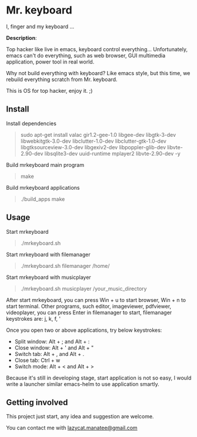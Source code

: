 # Mr. keyboard

I, finger and my keyboard ...

**Description**:

Top hacker like live in emacs, keyboard control everything...
Unfortunately, emacs can't do everything, such as web browser, GUI multimedia application, power tool in real world.

Why not build everything with keyboard?
Like emacs style, but this time, we rebuild everything scratch from Mr. keyboard.

This is OS for top hacker, enjoy it. ;)

## Install

Install dependencies
> sudo apt-get install valac gir1.2-gee-1.0 libgee-dev libgtk-3-dev libwebkitgtk-3.0-dev libclutter-1.0-dev libclutter-gtk-1.0-dev libgtksourceview-3.0-dev libgexiv2-dev libpoppler-glib-dev libvte-2.90-dev libsqlite3-dev uuid-runtime mplayer2 libvte-2.90-dev -y

Build mrkeyboard main program
> make

Build mrkeyboard applications
> ./build_apps make

## Usage

Start mrkeyboard
> ./mrkeyboard.sh

Start mrkeyboard with filemanager
> ./mrkeyboard.sh filemanager /home/

Start mrkeyboard with musicplayer
> ./mrkeyboard.sh musicplayer /your_music_directory

After start mrkeyboard, you can press Win + u to start browser, Win + n to start terminal.
Other programs, such editor, imageviewer, pdfviewer, videoplayer, you can press Enter in filemanager to start, filemanager keystrokes are: j, k, f, '

Once you open two or above applications, try below keystrokes:
* Split window: Alt + ; and Alt + :
* Close window: Alt + ' and Alt + "
* Switch tab:   Alt + , and Alt + .
* Close tab:    Ctrl + w
* Switch mode:  Alt + < and Alt + > 

Because it's still in developing stage, start application is not so easy, I would write a launcher similar emacs-helm to use application smartly.

## Getting involved

This project just start, any idea and suggestion are welcome.

You can contact me with lazycat.manatee@gmail.com 

